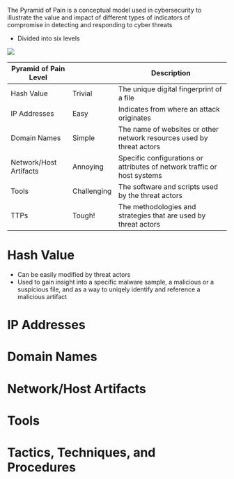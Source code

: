 The Pyramid of Pain is a conceptual model used in cybersecurity to illustrate the value and impact of different types of indicators of compromise in detecting and responding to cyber threats

* Divided into six levels

![](https://github.com/JonmarCorpuz/SecondBrain/blob/main/Assets/tyuytutyutyurytutryerterterewrwe.png)

| Pyramid of Pain Level | | Description |
| --- | --- | --- |
| Hash Value | Trivial | The unique digital fingerprint of a file |
| IP Addresses | Easy | Indicates from where an attack originates |
| Domain Names | Simple | The name of websites or other network resources used by threat actors |
| Network/Host Artifacts | Annoying | Specific configurations or attributes of network traffic or host systems |
| Tools | Challenging | The software and scripts used by the threat actors |
| TTPs | Tough! | The methodologies and strategies that are used by threat actors |

# Hash Value

* Can be easily modified by threat actors
* Used to gain insight into a specific malware sample, a malicious or a suspicious file, and as a way to uniqely identify and reference a malicious artifact

# IP Addresses

# Domain Names

# Network/Host Artifacts

# Tools 

# Tactics, Techniques, and Procedures
